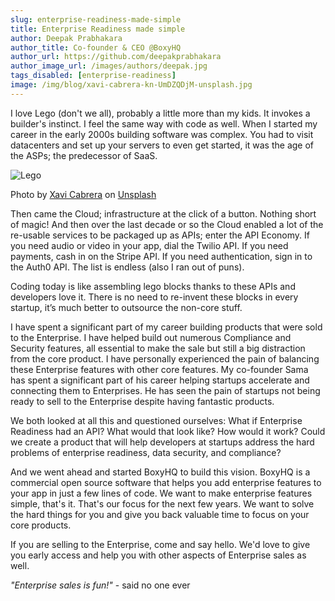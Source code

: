```yaml
---
slug: enterprise-readiness-made-simple
title: Enterprise Readiness made simple
author: Deepak Prabhakara
author_title: Co-founder & CEO @BoxyHQ
author_url: https://github.com/deepakprabhakara
author_image_url: /images/authors/deepak.jpg
tags_disabled: [enterprise-readiness]
image: /img/blog/xavi-cabrera-kn-UmDZQDjM-unsplash.jpg
---
```


I love Lego (don't we all), probably a little more than my kids. It invokes a builder's instinct. I feel the same way with code as well. When I started my career in the early 2000s building software was complex. You had to visit datacenters and set up your servers to even get started, it was the age of the ASPs; the predecessor of SaaS.

![Lego](/img/blog/xavi-cabrera-kn-UmDZQDjM-unsplash.jpg)

<div style={{fontSize: "10px", marginTop: "-20px", paddingBottom: "20px"}}>Photo by <a href="https://unsplash.com/@xavi_cabrera?utm_source=unsplash&utm_medium=referral&utm_content=creditCopyText">Xavi Cabrera</a> on <a href="https://unsplash.com/?utm_source=unsplash&utm_medium=referral&utm_content=creditCopyText">Unsplash</a></div>

Then came the Cloud; infrastructure at the click of a button. Nothing short of magic! And then over the last decade or so the Cloud enabled a lot of the re-usable services to be packaged up as APIs; enter the API Economy. If you need audio or video in your app, dial the Twilio API. If you need payments, cash in on the Stripe API. If you need authentication, sign in to the Auth0 API. The list is endless (also I ran out of puns).

Coding today is like assembling lego blocks thanks to these APIs and developers love it. There is no need to re-invent these blocks in every startup, it’s much better to outsource the non-core stuff.

I have spent a significant part of my career building products that were sold to the Enterprise. I have helped build out numerous Compliance and Security features, all essential to make the sale but still a big distraction from the core product. I have personally experienced the pain of balancing these Enterprise features with other core features. My co-founder Sama has spent a significant part of his career helping startups accelerate and connecting them to Enterprises. He has seen the pain of startups not being ready to sell to the Enterprise despite having fantastic products.

We both looked at all this and questioned ourselves: What if Enterprise Readiness had an API? What would that look like? How would it work? Could we create a product that will help developers at startups address the hard problems of enterprise readiness, data security, and compliance?

And we went ahead and started BoxyHQ to build this vision. BoxyHQ is a commercial open source software that helps you add enterprise features to your app in just a few lines of code. We want to make enterprise features simple, that's it. That's our focus for the next few years. We want to solve the hard things for you and give you back valuable time to focus on your core products.

If you are selling to the Enterprise, come and say hello. We'd love to give you early access and help you with other aspects of Enterprise sales as well.

_"Enterprise sales is fun!"_ - said no one ever
